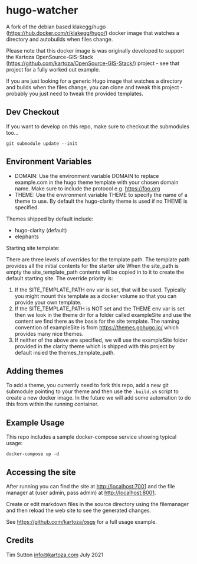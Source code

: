 # hugo-watcher

A fork of the debian based klakegg/hugo
(https://hub.docker.com/r/klakegg/hugo/) docker image that watches a directory
and autobuilds when files change.

Please note that this docker image is was originally developed to support the
Kartoza OpenSource-GIS-Stack (https://github.com/kartoza/OpenSource-GIS-Stack/)
project - see that project for a fully worked out example.

If you are just looking for a generic Hugo image that watches a directory and
builds when the files change, you can clone and tweak this project - probably
you just need to tweak the provided templates.

## Dev Checkout

If you want to develop on this repo, make sure to checkout the submodules too...

```
git submodule update --init
```

## Environment Variables

* DOMAIN: Use the environment variable DOMAIN to replace example.com in the
  hugo theme template with your chosen domain name. Make sure to include the
  protocol e.g. https://foo.org
* THEME: Use the environment variable THEME to specify the name of a theme to
  use. By default the hugo-clarity theme is used if no THEME is specified. 

Themes shipped by default include:

* hugo-clarity (default)
* elephants

Starting site template:

There are three levels of overrides for the template path.
The template path provides all the initial contents for the starter site
When the site_path is empty the site_template_path contents will
be copied in to it to create the default starting site.
The override priority is:

1. If the SITE_TEMPLATE_PATH env var is set, that will be used. Typically
   you might mount this template as a docker volume so that you can 
   provide your own template.
2. If the SITE_TEMPLATE_PATH is NOT set and the THEME env var is set then
   we look in the theme dir for a folder called exampleSite and use the
   content we find there as the basis for the site template. The naming
   convention of exampleSite is from https://themes.gohugo.io/ which 
   provides many nice themes.
3. If neither of the above are specified, we will use the exampleSite
   folder provided in the clarity theme which is shipped with this project
   by default insied the themes_template_path.

## Adding themes

To add a theme, you currently need to fork this repo, add a new git submodule
pointing to your theme and then use the ``.build.sh`` script to create a new
docker image. In the future we will add some automation to do this from within
the running container.

## Example Usage

This repo includes a sample docker-compose service showing typical usage:

```
docker-compose up -d

```

## Accessing the site

After running you can find the site at
[http://localhost:7001](http://localhost:7001) and the file manager at (user
admin, pass admin) at [http://localhost:8001](http://localhost:8001).

Create or edit markdown files in the source directory using the filemanager and
then reload the web site to see the generated changes.

See https://github.com/kartoza/osgs for a full usage example.

## Credits

Tim Sutton 
info@kartoza.com
July 2021
